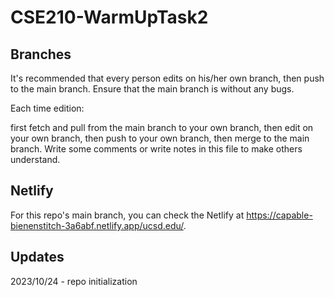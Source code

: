 # CSE210-WarmUpTask2

## Branches
It's recommended that every person edits on his/her own branch, then push to the main branch. Ensure that the main branch is without any bugs.

Each time edition: 

first fetch and pull from the main branch to your own branch, then edit on your own branch, then push to your own branch, then merge to the main branch. Write some comments or write notes in this file to make others understand.

## Netlify
For this repo's main branch, you can check the Netlify at https://capable-bienenstitch-3a6abf.netlify.app/ucsd.edu/.

## Updates
2023/10/24 - repo initialization